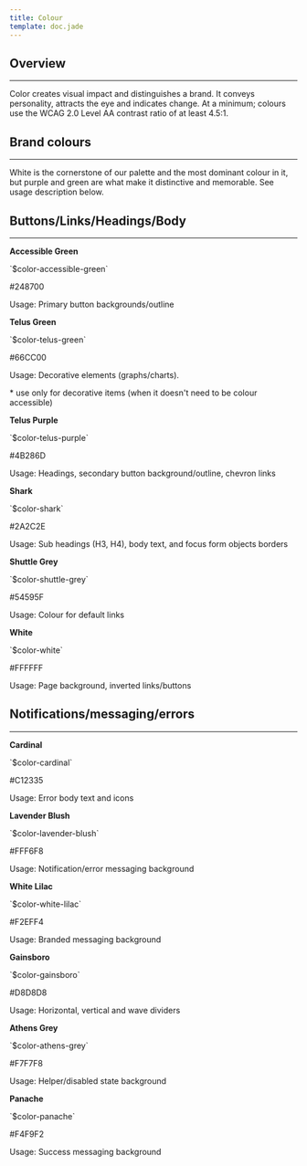 ```yaml
---
title: Colour
template: doc.jade
---
```


## Overview

---

Color creates visual impact and distinguishes a brand. It conveys personality, attracts the eye and indicates change. At a minimum; colours use the WCAG 2.0 Level AA contrast ratio of at least 4.5:1.

## Brand colours

---

White is the cornerstone of our palette and the most dominant colour in it, but purple and green are what make it distinctive and memorable. See usage description below.

## Buttons/Links/Headings/Body

---

<div class="container colors">
    <div class="grid-row">
	<div class="medium-4">
	    <span class="color-preview" style="background-color: rgb(36,135,0);"></span>
	    <p>
		<strong>Accessible Green</strong>
	    </p>
      <p>
    `$color-accessible-green`
      </p>
	    <p>
		#248700
      </p>
      <p>
		Usage: Primary button backgrounds/outline
	    </p>
	</div>
  <div class="medium-4">
	    <span class="color-preview" style="background-color: rgb(102, 204, 0);"></span>
	    <p>
		<strong>Telus Green</strong>
	    </p>
        <p>
      `$color-telus-green`
        </p>
	    <p>
		#66CC00
        </p>
        <p>
		Usage: Decorative elements (graphs/charts).
	    </p>
        <p class="text--small">
        * use only for decorative items (when it doesn't need to be colour accessible)
        </p>
	</div>
  <div class="medium-4">
  	    <span class="color-preview" style="background-color: rgb(75,40,109);"></span>
  	    <p>
		<strong>Telus Purple</strong>
  	    </p>
        <p>
      `$color-telus-purple`
        </p>
  	    <p>
  		#4B286D
  		  </p>
        <p>
		Usage: Headings, secondary button background/outline, chevron links
  	    </p>
  </div>
</div>

<div class="container colors">
    <div class="grid-row">
  <div class="medium-4">
  	    <span class="color-preview" style="background-color: rgb(42, 44, 46);"></span>
  	    <p>
  		<strong>Shark</strong>
  	    </p>
        <p>
      `$color-shark`
        </p>
  	    <p>
  		#2A2C2E
  		  </p>
        <p>
  		Usage: Sub headings (H3, H4), body text, and focus form objects borders
  	    </p>
  </div>
  <div class="medium-4">
    <span class="color-preview" style="background-color: rgb(84,89,95);"></span>
    <p>
  <strong>Shuttle Grey</strong>
    </p>
    <p>
  `$color-shuttle-grey`
    </p>
    <p>
  #54595F
    </p>
    <p>
  Usage: Colour for default links
    </p>
  </div>
  <div class="medium-4">
  	    <span class="color-preview" style="background-color: rgb(255, 255, 255);"></span>
  	    <p>
  		<strong>White</strong>
  	    </p>
        <p>
      `$color-white`
        </p>
  	    <p>
  		#FFFFFF
        </p>
        <p>
  		Usage: Page background, inverted links/buttons
  	    </p>
  	</div>
    </div>
</div>


## Notifications/messaging/errors

---

<div class="container colors">
    <div class="grid-row">
  <div class="medium-4">
      <span class="color-preview" style="background-color: rgb(193,35,53);"></span>
      <p>
    <strong>Cardinal</strong>
      </p>
      <p>
    `$color-cardinal`
      </p>
      <p>
    #C12335
      </p>
      <p>
    Usage: Error body text and icons
      </p>
  </div>
  <div class="medium-4">
      <span class="color-preview" style="background-color: rgb(255,246,248);"></span>
      <p>
    <strong>Lavender Blush</strong>
      </p>
      <p>
    `$color-lavender-blush`
      </p>
      <p>
    #FFF6F8
      </p>
      <p>
    Usage: Notification/error messaging background
      </p>
  </div>
  <div class="medium-4">
	    <span class="color-preview" style="background-color: rgb(242,239,244);"></span>
	    <p>
		<strong>White Lilac</strong>
	    </p>
      <p>
    `$color-white-lilac`
      </p>
	    <p>
		#F2EFF4
      </p>
      <p>
		Usage: Branded messaging background
	    </p>
	</div>
    <div class="grid-row">
  <div class="medium-4">
	    <span class="color-preview" style="background-color: rgb(216,216,216);"></span>
	    <p>
		<strong>Gainsboro</strong>
	    </p>
      <p>
    `$color-gainsboro`
      </p>
	    <p>
		#D8D8D8
      </p>
      <p>
		Usage: Horizontal, vertical and wave dividers
	    </p>
	</div>
  <div class="medium-4">
      <span class="color-preview" style="background-color: rgb(247,247,248);"></span>
      <p>
    <strong>Athens Grey</strong>
      </p>
      <p>
    `$color-athens-grey`
      </p>
      <p>
    #F7F7F8
      </p>
      <p>
    Usage: Helper/disabled state background
      </p>
  </div>
  <div class="medium-4">
	    <span class="color-preview" style="background-color: rgb(244,249,242);"></span>
	    <p>
		<strong>Panache</strong>
	    </p>
      <p>
    `$color-panache`
      </p>
	    <p>
		#F4F9F2
      </p>
      <p>
		Usage: Success messaging background
	    </p>
	</div>
    </div>
</div>
